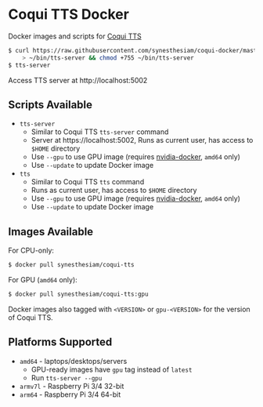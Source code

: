# Coqui TTS Docker

Docker images and scripts for [Coqui TTS](https://github.com/coqui-ai/TTS)

```sh
$ curl https://raw.githubusercontent.com/synesthesiam/coqui-docker/master/coqui-docker/coqui-tts/tts-server \
    > ~/bin/tts-server && chmod +755 ~/bin/tts-server
$ tts-server
```

Access TTS server at http://localhost:5002

## Scripts Available

* `tts-server`
    * Similar to Coqui TTS `tts-server` command
    * Server at https://localhost:5002, Runs as current user, has access to `$HOME` directory
    * Use `--gpu` to use GPU image (requires [nvidia-docker](https://github.com/NVIDIA/nvidia-docker), `amd64` only)
    * Use `--update` to update Docker image
* `tts`
    * Similar to Coqui TTS `tts` command
    * Runs as current user, has access to `$HOME` directory
    * Use `--gpu` to use GPU image (requires [nvidia-docker](https://github.com/NVIDIA/nvidia-docker), `amd64` only)
    * Use `--update` to update Docker image

## Images Available

For CPU-only:

```sh
$ docker pull synesthesiam/coqui-tts
```

For GPU (`amd64` only):

```sh
$ docker pull synesthesiam/coqui-tts:gpu
```

Docker images also tagged with `<VERSION>` or `gpu-<VERSION>` for the version of Coqui TTS.

## Platforms Supported

* `amd64` - laptops/desktops/servers
    * GPU-ready images have `gpu` tag instead of `latest`
    * Run `tts-server --gpu`
* `armv7l` - Raspberry Pi 3/4 32-bit
* `arm64` - Raspberry Pi 3/4 64-bit
